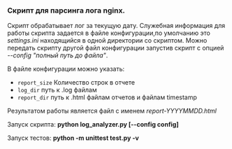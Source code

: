 ### Скрипт для парсинга лога nginx.

Скрипт обрабатывает лог за текущую дату. Служебная информация для работы скрипта задается в файле конфигурации,по умолчанию это _settings.ini_ находящийся в одной директории со скриптом. Можно передать скрипту другой файл конфигурации запустив скрипт с опцией *--config "полный путь до файла"*.

В файле конфигурации можно указать:
* `report_size`  Количество строк в отчете
* `log_dir`  путь к .log  файлам
* `report_dir`  путь к .html файлам отчетов и файлам timestamp

 Результатом работы является файл с именем *report-YYYYMMDD.html*

 Запуск скрипта: **python log_analyzer.py [--config config]**

 Запуск тестов: **python -m unittest test.py -v**